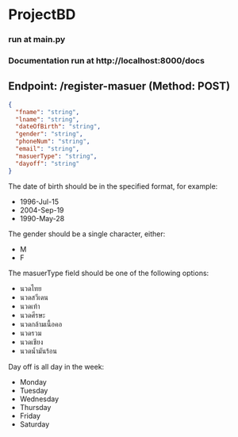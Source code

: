 # ProjectBD


### run at main.py

### Documentation run at http://localhost:8000/docs


## Endpoint: /register-masuer (Method: POST)


```JSON
{
  "fname": "string",
  "lname": "string",
  "dateOfBirth": "string",
  "gender": "string",
  "phoneNum": "string",
  "email": "string",
  "masuerType": "string",
  "dayoff": "string"
}
```
The date of birth should be in the specified format, for example:

- 1996-Jul-15
- 2004-Sep-19
- 1990-May-28

The gender should be a single character, either:

- M
- F


The masuerType field should be one of the following options:

- นวดไทย
- นวดสวีเดน
- นวดเท้า
- นวดศีรษะ
- นวดกล้ามเนื้อคอ
- นวดรวม
- นวดเชียง
- นวดน้ำมันร้อน

Day off is all day in the week:

- Monday
- Tuesday
- Wednesday
- Thursday
- Friday
- Saturday

